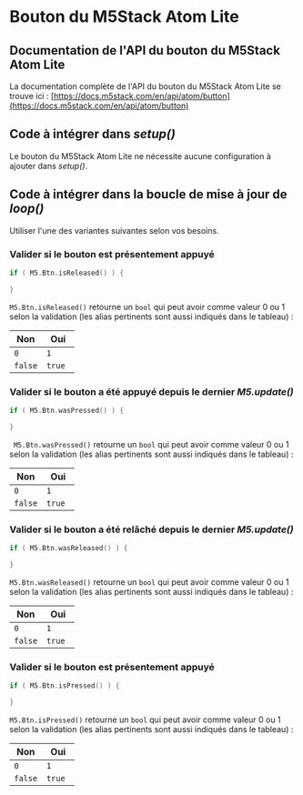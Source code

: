 # Bouton du M5Stack Atom Lite

## Documentation de l'API du bouton du M5Stack Atom Lite

La documentation complète de l'API du bouton du M5Stack Atom Lite se trouve ici : [https://docs.m5stack.com/en/api/atom/button](https://docs.m5stack.com/en/api/atom/button)

## Code à intégrer dans *setup()*

Le bouton du M5Stack Atom Lite ne nécessite aucune configuration à ajouter dans *setup()*.

## Code à intégrer dans la boucle de mise à jour de *loop()*

Utiliser l'une des variantes suivantes selon vos besoins. 


### Valider si le bouton est **présentement**  appuyé
```cpp
if ( M5.Btn.isReleased() ) {

}
```

`M5.Btn.isReleased()` retourne  un `bool` qui peut avoir comme valeur 0 ou 1 selon la validation (les alias pertinents sont aussi indiqués dans le tableau) :

| Non | Oui | 
|---------|---------|
| `0`    |  `1`  | 
| `false`    | `true ` |


###  Valider si le bouton **a été** appuyé depuis le dernier *M5.update()*
```cpp
if ( M5.Btn.wasPressed() ) {

}
```

` M5.Btn.wasPressed()` retourne  un `bool` qui peut avoir comme valeur 0 ou 1 selon la validation (les alias pertinents sont aussi indiqués dans le tableau) :

| Non | Oui | 
|---------|---------|
| `0`    |  `1`  | 
| `false`    | `true ` |

###  Valider si le bouton **a été** relâché depuis le dernier *M5.update()*
```cpp
if ( M5.Btn.wasReleased() ) {

}
```
`M5.Btn.wasReleased()` retourne  un `bool` qui peut avoir comme valeur 0 ou 1 selon la validation (les alias pertinents sont aussi indiqués dans le tableau) :

| Non | Oui | 
|---------|---------|
| `0`    |  `1`  | 
| `false`    | `true ` |

###   Valider si le bouton est **présentement** appuyé
```cpp
if ( M5.Btn.isPressed() ) {

}
```
`M5.Btn.isPressed()` retourne  un `bool` qui peut avoir comme valeur 0 ou 1 selon la validation (les alias pertinents sont aussi indiqués dans le tableau) :

| Non | Oui | 
|---------|---------|
| `0`    |  `1`  | 
| `false`    | `true ` |